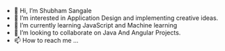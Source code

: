 - 👋 Hi, I’m Shubham Sangale
- 👀 I’m interested in Application Design and implementing creative ideas.
- 🌱 I’m currently learning JavaScript and Machine learning
- 💞️ I’m looking to collaborate on Java And Angular Projects.
- 📫 How to reach me ...

<!---
ShubhamSangale27/ShubhamSangale27 is a ✨ special ✨ repository because its `README.md` (this file) appears on your GitHub profile.
You can click the Preview link to take a look at your changes.
--->
